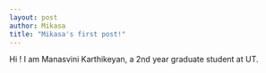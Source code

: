 ```yaml
---
layout: post
author: Mikasa
title: "Mikasa's first post!"
---
```


Hi ! I am Manasvini Karthikeyan, a 2nd year graduate student at UT.

